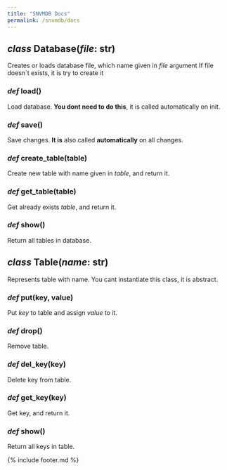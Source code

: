 ```yaml
---
title: "SNVMDB Docs"
permalink: /snvmdb/docs
---
```


## ***class* Database(*file*: str)**

Creates or loads database file, which name given in *file* argument
If file doesn`t exists, it is try to create it

### ***def* load()**

Load database. **You dont need to do this**, it is called automatically on init.

### ***def* save()**

Save changes. **It is** also called **automatically** on all changes.

### ***def* create_table(table)**

Create new table with name given in *table*, and return it.

### ***def* get_table(table)**

Get already exists *table*, and return it.

### ***def* show()**

Return all tables in database.

## ***class* Table(*name*: str)**

Represents table with name. You cant instantiate this class, it is abstract.

### ***def* put(key, value)**

Put *key* to table and assign *value* to it.

### ***def* drop()**

Remove table.

### ***def* del_key(key)**

Delete key from table.

### ***def* get_key(key)**

Get key, and return it.

### ***def* shоw()**

Return all keys in table.

{% include footer.md %}
